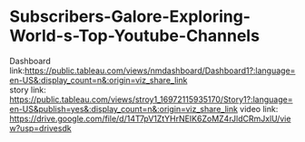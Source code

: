 # Subscribers-Galore-Exploring-World-s-Top-Youtube-Channels
Dashboard link:https://public.tableau.com/views/nmdashboard/Dashboard1?:language=en-US&:display_count=n&:origin=viz_share_link         
story link: https://public.tableau.com/views/stroy1_16972115935170/Story1?:language=en-US&publish=yes&:display_count=n&:origin=viz_share_link
video link: https://drive.google.com/file/d/14T7pV1ZtYHrNEIK6ZoMZ4rJldCRmJxlU/view?usp=drivesdk
